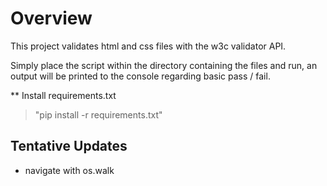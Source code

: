 # Overview
This project validates html and css files with the w3c validator API.

Simply place the script within the directory containing the files and run, an output will be printed to the console regarding basic pass / fail.

** Install requirements.txt 
> "pip install -r requirements.txt"

## Tentative Updates
- navigate with os.walk

